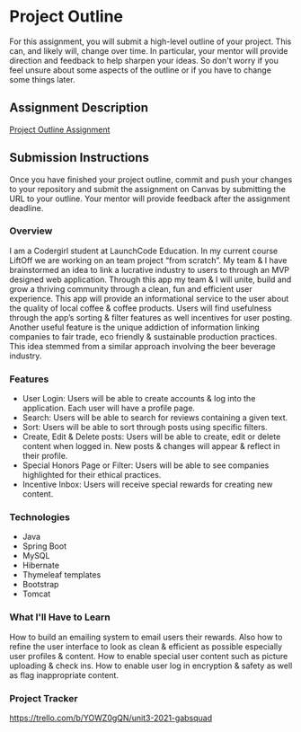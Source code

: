 # Project Outline
For this assignment, you will submit a high-level outline of your project. This can, and likely will, change over time. In particular, your mentor will provide direction and feedback to help sharpen your ideas. So don't worry if you feel unsure about some aspects of the outline or if you have to change some things later.

## Assignment Description
[Project Outline Assignment](https://education.launchcode.org/liftoff/modules/assignments/project-outline)

## Submission Instructions
Once you have finished your project outline, commit and push your changes to your repository and submit the assignment on Canvas by submitting the URL to your outline. Your mentor will provide feedback after the assignment deadline.

### Overview
I am a Codergirl student at LaunchCode Education. In my current course LiftOff we are working on an team project “from scratch”. My team & I have brainstormed an idea to link a lucrative industry to users to through an MVP designed web application. Through this app my team & I will unite, build and grow a thriving community through a clean, fun and efficient user experience. This app will provide an informational service to the user about the quality of local coffee & coffee products. Users will find usefulness through the app’s sorting & filter features as well incentives for user posting. Another useful feature is the unique addiction of information linking companies to fair trade, eco friendly & sustainable production practices. This idea stemmed from a similar approach involving the beer beverage industry. 

### Features
* User Login: Users will be able to create accounts & log into the application. Each user will have a profile page.
* Search: Users will be able to search for reviews containing a given text.
* Sort: Users will be able to sort through posts using specific filters.
* Create, Edit & Delete posts: Users will be able to create, edit or delete content when logged in. New posts & changes will appear & reflect in their profile.
* Special Honors Page or Filter: Users will be able to see companies highlighted for their ethical practices. 
* Incentive Inbox: Users will receive special rewards for creating new content.

### Technologies
* Java
* Spring Boot
* MySQL
* Hibernate
* Thymeleaf templates
* Bootstrap
* Tomcat 

### What I'll Have to Learn
How to build an emailing system to email users their rewards. Also how to refine the user interface to look as clean & efficient as possible especially user profiles & content. How to enable special user content such as picture uploading & check ins. How to enable user log in encryption & safety as well as flag inappropriate content.

### Project Tracker
https://trello.com/b/YOWZ0gQN/unit3-2021-gabsquad
